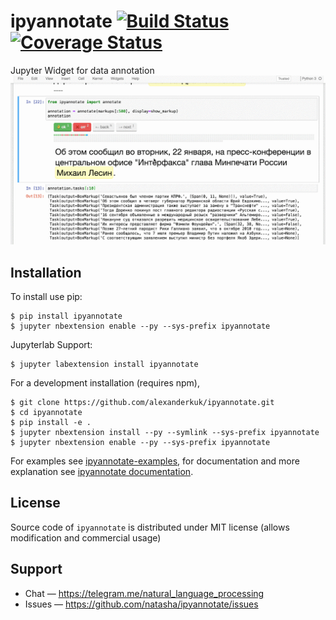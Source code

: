 # ipyannotate [![Build Status](https://travis-ci.org/natasha/ipyannotate.svg?branch=master)](https://travis-ci.org/natasha/ipyannotate) [![Coverage Status](https://coveralls.io/repos/github/natasha/ipyannotate/badge.svg?branch=master)](https://coveralls.io/github/natasha/ipyannotate?branch=master)

Jupyter Widget for data annotation
<img src="docs/i/screencast.gif">

## Installation

To install use pip:

    $ pip install ipyannotate
    $ jupyter nbextension enable --py --sys-prefix ipyannotate


Jupyterlab Support:

    $ jupyter labextension install ipyannotate


For a development installation (requires npm),

    $ git clone https://github.com/alexanderkuk/ipyannotate.git
    $ cd ipyannotate
    $ pip install -e .
    $ jupyter nbextension install --py --symlink --sys-prefix ipyannotate
    $ jupyter nbextension enable --py --sys-prefix ipyannotate


For examples see [ipyannotate-examples](http://nbviewer.jupyter.org/github/natasha/ipyannotate-examples/tree/master/), for documentation and more explanation see [ipyannotate documentation](http://nbviewer.jupyter.org/github/natasha/ipyannotate/blob/master/docs/index.ipynb).

## License

Source code of `ipyannotate` is distributed under MIT license (allows modification and commercial usage)

## Support

- Chat — https://telegram.me/natural_language_processing
- Issues — https://github.com/natasha/ipyannotate/issues
